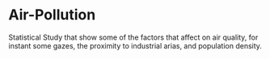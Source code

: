 # Air-Pollution
Statistical Study that show some of the factors that affect on air quality, for instant some gazes, the proximity to industrial arias, and population density. 
